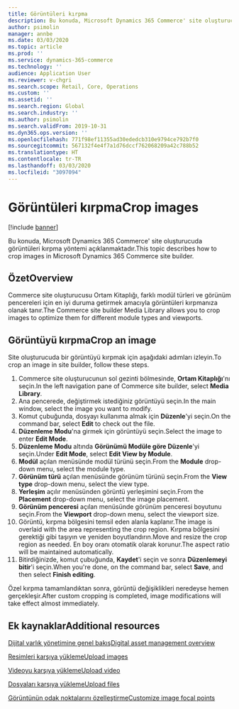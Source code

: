 ```yaml
---
title: Görüntüleri kırpma
description: Bu konuda, Microsoft Dynamics 365 Commerce' site oluşturucuda görüntüleri kırpma yöntemi açıklanmaktadır.
author: psimolin
manager: annbe
ms.date: 03/03/2020
ms.topic: article
ms.prod: ''
ms.service: dynamics-365-commerce
ms.technology: ''
audience: Application User
ms.reviewer: v-chgri
ms.search.scope: Retail, Core, Operations
ms.custom: ''
ms.assetid: ''
ms.search.region: Global
ms.search.industry: ''
ms.author: psimolin
ms.search.validFrom: 2019-10-31
ms.dyn365.ops.version: ''
ms.openlocfilehash: 771f98ef11355ad30ededcb310e9794ce792b7f0
ms.sourcegitcommit: 567132f4e4f7a1d76dccf762068209a42c788b52
ms.translationtype: HT
ms.contentlocale: tr-TR
ms.lasthandoff: 03/03/2020
ms.locfileid: "3097094"
---
```

# <a name="crop-images"></a><span data-ttu-id="b4914-103">Görüntüleri kırpma</span><span class="sxs-lookup"><span data-stu-id="b4914-103">Crop images</span></span>

[!include [banner](includes/banner.md)]

<span data-ttu-id="b4914-104">Bu konuda, Microsoft Dynamics 365 Commerce' site oluşturucuda görüntüleri kırpma yöntemi açıklanmaktadır.</span><span class="sxs-lookup"><span data-stu-id="b4914-104">This topic describes how to crop images in Microsoft Dynamics 365 Commerce site builder.</span></span>

## <a name="overview"></a><span data-ttu-id="b4914-105">Özet</span><span class="sxs-lookup"><span data-stu-id="b4914-105">Overview</span></span>

<span data-ttu-id="b4914-106">Commerce site oluşturucusu Ortam Kitaplığı, farklı modül türleri ve görünüm pencereleri için en iyi duruma getirmek amacıyla görüntüleri kırpmanıza olanak tanır.</span><span class="sxs-lookup"><span data-stu-id="b4914-106">The Commerce site builder Media Library allows you to crop images to optimize them for different module types and viewports.</span></span>

## <a name="crop-an-image"></a><span data-ttu-id="b4914-107">Görüntüyü kırpma</span><span class="sxs-lookup"><span data-stu-id="b4914-107">Crop an image</span></span>

<span data-ttu-id="b4914-108">Site oluşturucuda bir görüntüyü kırpmak için aşağıdaki adımları izleyin.</span><span class="sxs-lookup"><span data-stu-id="b4914-108">To crop an image in site builder, follow these steps.</span></span>

1. <span data-ttu-id="b4914-109">Commerce site oluşturucunun sol gezinti bölmesinde, **Ortam Kitaplığı**'nı seçin.</span><span class="sxs-lookup"><span data-stu-id="b4914-109">In the left navigation pane of Commerce site builder, select **Media Library**.</span></span>
1. <span data-ttu-id="b4914-110">Ana pencerede, değiştirmek istediğiniz görüntüyü seçin.</span><span class="sxs-lookup"><span data-stu-id="b4914-110">In the main window, select the image you want to modify.</span></span>
1. <span data-ttu-id="b4914-111">Komut çubuğunda, dosyayı kullanıma almak için **Düzenle**'yi seçin.</span><span class="sxs-lookup"><span data-stu-id="b4914-111">On the command bar, select **Edit** to check out the file.</span></span>
1. <span data-ttu-id="b4914-112">**Düzenleme Modu**'na girmek için görüntüyü seçin.</span><span class="sxs-lookup"><span data-stu-id="b4914-112">Select the image to enter **Edit Mode**.</span></span>
1. <span data-ttu-id="b4914-113">**Düzenleme Modu** altında **Görünümü Modüle göre Düzenle**'yi seçin.</span><span class="sxs-lookup"><span data-stu-id="b4914-113">Under **Edit Mode**, select **Edit View by Module**.</span></span>
1. <span data-ttu-id="b4914-114">**Modül** açılan menüsünde modül türünü seçin.</span><span class="sxs-lookup"><span data-stu-id="b4914-114">From the **Module** drop-down menu, select the module type.</span></span>
1. <span data-ttu-id="b4914-115">**Görünüm türü** açılan menüsünde görünüm türünü seçin.</span><span class="sxs-lookup"><span data-stu-id="b4914-115">From the **View type** drop-down menu, select the view type.</span></span>
1. <span data-ttu-id="b4914-116">**Yerleşim** açılır menüsünden görüntü yerleşimini seçin.</span><span class="sxs-lookup"><span data-stu-id="b4914-116">From the **Placement** drop-down menu, select the image placement.</span></span>
1. <span data-ttu-id="b4914-117">**Görünüm penceresi** açılan menüsünde görünüm penceresi boyutunu seçin.</span><span class="sxs-lookup"><span data-stu-id="b4914-117">From the **Viewport** drop-down menu, select the viewport size.</span></span>
1. <span data-ttu-id="b4914-118">Görüntü, kırpma bölgesini temsil eden alanla kaplanır.</span><span class="sxs-lookup"><span data-stu-id="b4914-118">The image is overlaid with the area representing the crop region.</span></span> <span data-ttu-id="b4914-119">Kırpma bölgesini gerektiği gibi taşıyın ve yeniden boyutlandırın.</span><span class="sxs-lookup"><span data-stu-id="b4914-119">Move and resize the crop region as needed.</span></span> <span data-ttu-id="b4914-120">En boy oranı otomatik olarak korunur.</span><span class="sxs-lookup"><span data-stu-id="b4914-120">The aspect ratio will be maintained automatically.</span></span>
1. <span data-ttu-id="b4914-121">Bitirdiğinizde, komut çubuğunda, **Kaydet**'i seçin ve sonra **Düzenlemeyi bitir**'i seçin.</span><span class="sxs-lookup"><span data-stu-id="b4914-121">When you're done, on the command bar, select **Save**, and then select **Finish editing**.</span></span> 

<span data-ttu-id="b4914-122">Özel kırpma tamamlandıktan sonra, görüntü değişiklikleri neredeyse hemen gerçekleşir.</span><span class="sxs-lookup"><span data-stu-id="b4914-122">After custom cropping is completed, image modifications will take effect almost immediately.</span></span>

## <a name="additional-resources"></a><span data-ttu-id="b4914-123">Ek kaynaklar</span><span class="sxs-lookup"><span data-stu-id="b4914-123">Additional resources</span></span>

[<span data-ttu-id="b4914-124">Dijital varlık yönetimine genel bakış</span><span class="sxs-lookup"><span data-stu-id="b4914-124">Digital asset management overview</span></span>](dam-overview.md)

[<span data-ttu-id="b4914-125">Resimleri karşıya yükleme</span><span class="sxs-lookup"><span data-stu-id="b4914-125">Upload images</span></span>](dam-upload-images.md)

[<span data-ttu-id="b4914-126">Videoyu karşıya yükleme</span><span class="sxs-lookup"><span data-stu-id="b4914-126">Upload video</span></span>](dam-upload-video.md)

[<span data-ttu-id="b4914-127">Dosyaları karşıya yükleme</span><span class="sxs-lookup"><span data-stu-id="b4914-127">Upload files</span></span>](dam-upload-files.md)

[<span data-ttu-id="b4914-128">Görüntünün odak noktalarını özelleştirme</span><span class="sxs-lookup"><span data-stu-id="b4914-128">Customize image focal points</span></span>](dam-custom-focal-point.md)
